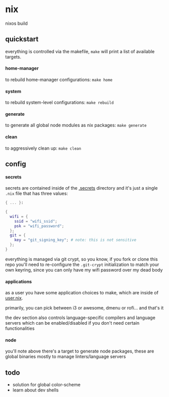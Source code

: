 # nix

nixos build

## quickstart

everything is controlled via the makefile, `make` will print a list of available targets.

#### home-manager

to rebuild home-manager configurations: `make home`

#### system

to rebuild system-level configurations: `make rebuild`

#### generate

to generate all global node modules as nix packages: `make generate`

#### clean

to aggressively clean up: `make clean`

## config

#### secrets

secrets are contained inside of the [.secrets](./.secrets) directory and it's just a single `.nix` file that has three values:

```nix
{ ... }:

{
  wifi = {
    ssid = "wifi_ssid";
    psk = "wifi_password";
  };
  git = {
    key = "git_signing_key"; # note: this is not sensitive
  };
}
```

everything is managed via git crypt, so you know, if you fork or clone this repo you'll need to re-configure the `.git-crypt` initialization to match your own keyring, since you can only have my wifi password over my dead body

#### applications

as a user you have some application choices to make, which are inside of [user.nix](./hosts/none/user.nix).

primarily, you can pick between i3 or awesome, dmenu or rofi... and that's it

the dev section also controls language-specific compilers and language servers which can be enabled/disabled if you don't need certain functionalities

#### node

you'll note above there's a target to generate node packages, these are global binaries mostly to manage linters/language servers

## todo

- solution for global color-scheme
- learn about dev shells
